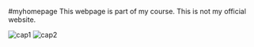 #myhomepage
This webpage is part of my course.
This is not my official website.

![cap1](https://user-images.githubusercontent.com/53706557/96506723-bf9ad100-1275-11eb-864c-5caf27feeb3f.JPG)
![cap2](https://user-images.githubusercontent.com/53706557/96506717-be69a400-1275-11eb-9479-da9ec65121b3.JPG)

